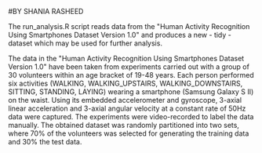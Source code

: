#BY SHANIA RASHEED

The run_analysis.R script reads data from the 
"Human Activity Recognition Using Smartphones Dataset Version 1.0" 
and produces a new - tidy - dataset which may be used for further analysis.

The data in the "Human Activity Recognition Using Smartphones Dataset 
Version 1.0" have been taken from experiments carried out with a group of 
30 volunteers within an age bracket of 19-48 years. Each person performed 
six activities (WALKING, WALKING_UPSTAIRS, WALKING_DOWNSTAIRS, SITTING, STANDING, LAYING) 
wearing a smartphone (Samsung Galaxy S II) on the waist. Using its embedded accelerometer 
and gyroscope, 3-axial linear acceleration and 3-axial angular velocity at a constant rate of 50Hz data were captured. 
The experiments were video-recorded to label the data manually. The obtained dataset was randomly partitioned into two sets, 
where 70% of the volunteers was selected for generating the training data and 30% the test data.



